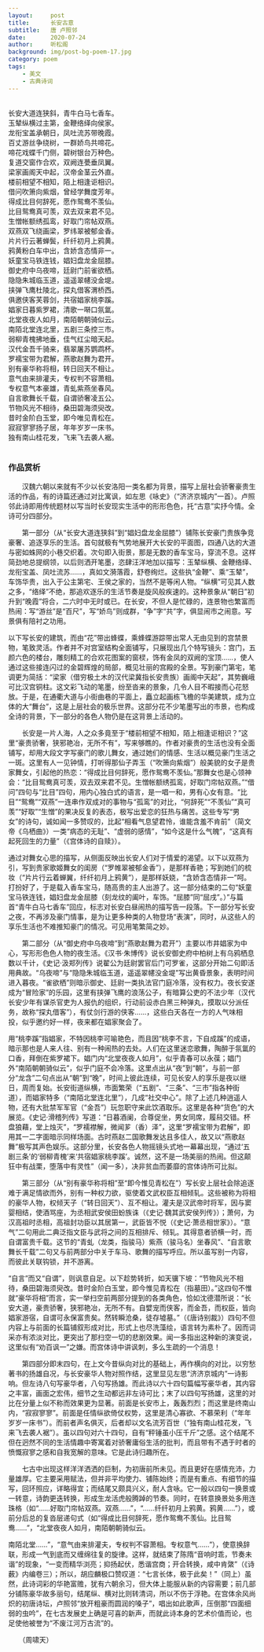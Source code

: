 ```yaml
---
layout:     post
title:      长安古意
subtitle:   唐 卢照邻
date:       2020-07-24
author:     听松阁
background: img/post-bg-poem-17.jpg
category: poem
tags:
    - 美文
    - 古典诗词
---
```

<br>
长安大道连狭斜，青牛白马七香车。<br>
玉辇纵横过主第，金鞭络绎向侯家。<br>
龙衔宝盖承朝日，凤吐流苏带晚霞。<br>
百丈游丝争绕树，一群娇鸟共啼花。<br>
啼花戏蝶千门侧，碧树银台万种色。<br>
复道交窗作合欢，双阙连甍垂凤翼。<br>
梁家画阁天中起，汉帝金茎云外直。<br>
楼前相望不相知，陌上相逢讵相识。<br>
借问吹箫向紫烟，曾经学舞度芳年。<br>
得成比目何辞死，愿作鸳鸯不羡仙。<br>
比目鸳鸯真可羡，双去双来君不见。<br>
生憎帐额绣孤鸾，好取门帘帖双燕。<br>
双燕双飞绕画梁，罗纬翠被郁金香。<br>
片片行云著蝉鬓，纤纤初月上鸦黄。<br>
鸦黄粉白车中出，含娇含态情非一。<br>
妖童宝马铁连钱，娼妇盘龙金屈膝。<br>
御史府中乌夜啼，廷尉门前雀欲栖。<br>
隐隐朱城临玉道，遥遥翠幰没金堤。<br>
挟弹飞鹰杜陵北，探丸借客渭桥西。<br>
俱邀侠客芙蓉剑，共宿娼家桃李蹊。<br>
娼家日暮紫罗裙，清歌一啭口氛氲。<br>
北堂夜夜人如月，南陌朝朝骑似云。<br>
南陌北堂连北里，五剧三条控三市。<br>
弱柳青槐拂地垂，佳气红尘暗天起。<br>
汉代金吾千骑来，翡翠屠苏鹦鹉杯。<br>
罗襦宝带为君解，燕歌赵舞为君开。<br>
别有豪华称将相，转日回天不相让。<br>
意气由来排灌夫，专权判不容萧相。<br>
专权意气本豪雄，青虬紫燕坐春风。<br>
自言歌舞长千载，自谓骄奢凌五公。<br>
节物风光不相待，桑田碧海须臾改。<br>
昔时金阶白玉堂，即今唯见青松在。<br>
寂寂寥寥扬子居，年年岁岁一床书。<br>
独有南山桂花发，飞来飞去袭人裾。<br>
<br>

### 作品赏析

　　汉魏六朝以来就有不少以长安洛阳一类名都为背景，描写上层社会骄奢豪贵生活的作品，有的诗篇还通过对比寓讽，如左思《咏史》（“济济京城内”一首）。卢照邻此诗即用传统题材以写当时长安现实生活中的形形色色，托“古意”实抒今情。全诗可分四部分。

　　第一部分（从“长安大道连狭斜”到“娼妇盘龙金屈膝”）铺陈长安豪门贵族争竞豪奢、追逐享乐的生活。首句就极有气势地展开大长安的平面图，四通八达的大道与密如蛛网的小巷交织着。次句即入街景，那是无数的香车宝马，穿流不息。这样简劲地总提纲领，以后则洒开笔墨，恣肆汪洋地加以描写：玉辇纵横、金鞭络绎、龙衔宝盖、凤吐流苏……，真如文漪落霞，舒卷绚烂。这些执“金鞭”、乘“玉辇”，车饰华贵，出入于公主第宅、王侯之家的，当然不是等闲人物。“纵横”可见其人数之多，“络绎”不绝，那追欢逐乐的生活节奏是旋风般疾速的。这种景象从“朝日”初升到“晚霞”将合，二六时中无时或已。在长安，不但人是忙碌的，连景物也繁富而热闹：写“游丝”是“百尺”，写“娇鸟”则成群，“争”字“共”字，俱显闹市之闹意。写景俱有陪衬之功用。
  
  以下写长安的建筑，而由“花”带出蜂蝶，乘蜂蝶游踪带出常人无由见到的宫禁景物，笔致灵活。作者并不对宫室结构全面铺写，只展现出几个特写镜头：宫门，五颜六色的楼台，雕刻精工的合欢花图案的窗棂，饰有金凤的双阙的宝顶……，使人通过这些接连闪过的金碧辉煌的局部，概见壮丽的宫殿的全景。写到豪门第宅，笔调更为简括：“梁家（借穷极土木的汉代梁冀指长安贵族）画阁中天起”，其势巍峨可比汉宫铜柱。这文彩飞动的笔墨，纷至沓来的景象，几令人目不暇接而心花怒放。于是，在通衢大道与小街曲巷的平面上，矗立起画栋飞檐的华美建筑，成为立体的大“舞台”，这是上层社会的极乐世界。这部分花不少笔墨写出的市景，也构成全诗的背景，下一部分的各色人物仍是在这背景上活动的。

　　长安是一片人海，人之众多竟至于“楼前相望不相知，陌上相逢讵相识？”这里“豪贵骄奢，狭邪艳冶，无所不有”，写来够瞧的。作者对豪贵的生活也没有全面铺写，却用大段文字写豪门的歌儿舞女，通过她们的情感、生活以概见豪门生活之一斑。这里有人一见钟情，打听得那仙子弄玉（“吹箫向紫烟”）般美貌的女子是贵家舞女，引起他的热恋：“得成比目何辞死，愿作鸳鸯不羡仙。”那舞女也是心领神会：“比目鸳鸯真可羡，双去双来君不见。生憎帐额绣孤鸾，好取门帘帖双燕。”“借问”四句与“比目”四句，用内心独白式的语言，是一唱一和，男有心女有意。“比目”“鸳鸯”“双燕”一连串作双成对的事物与“孤鸾”的对比，“何辞死”“不羡仙”“真可羡”“好取”“生憎”的果决反复的表态，极写出爱恋的狂热与痛苦。这些专写“男女”的诗句，诚如闻一多赞叹的，比起“相看气息望君怜，谁能含羞不肯前”（简文帝《乌栖曲》）一类“病态的无耻”、“虚弱的感情”，“如今这是什么气魄”，“这真有起死回生的力量”（《宫体诗的自赎》）。
  
  通过对舞女心思的描写，从侧面反映出长安人们对于情爱的渴望。以下以双燕为引，写到贵家歌姬舞女的闺房（“罗帷翠被郁金香”），是那样香艳；写到她们的梳妆（“片片行云着蝉翼，纤纤初月上鸦黄”），是那样妖娆，“含娇含态情非一”呵。打扮好了，于是载入香车宝马，随高贵的主人出游了。这一部分结束的二句“妖童宝马铁连钱，娼妇盘龙金屈膝（刻龙纹的阖叶，车饰。“屈膝”同“屈戌”。）”与篇首“青牛白马七香车”回应，标志对长安白昼闹热的描写告一段落。下一部分写长安之夜，不再涉及豪门情事，是为让更多种类的人物登场“表演”，同时，从这些人的享乐生活也不难推知豪门的情况。可见用笔繁简之妙。

　　第二部分（从“御史府中乌夜啼”到“燕歌赵舞为君开”）主要以市井娼家为中心，写形形色色人物的夜生活。《汉书·朱博传》说长安御史府中柏树上有乌鸦栖息数以千计，《史记·汲郑列传》说翟公为廷尉罢官后门可罗雀，这部分开始二句即活用典故。“乌夜啼”与“隐隐朱城临玉道，遥遥翠幰没金堤”写出黄昏景象，表明时间进入暮夜。“雀欲栖”则暗示御史、廷尉一类执法官门庭冷落，没有权力。夜长安遂成为“冒险家”的乐园，这里有挟弹飞鹰的浪荡公子，有暗算公吏的不法少年（汉代长安少年有谋杀官吏为人报仇的组织，行动前设赤白黑三种弹丸，摸取以分派任务，故称“探丸借客”），有仗剑行游的侠客……，这些白天各在一方的人气味相投，似乎邀约好一样，夜来都在娼家聚会了。
  
  用“桃李蹊”指娼家，不特因桃李可喻艳色，而且因“桃李不言，下自成蹊”的成语，暗示那也是人来人往、别有一种闹热的去处。人们在这里迷恋歌舞，陶醉于氛氲的口香，拜倒在紫罗裙下。娼门内“北堂夜夜人如月”，似乎青春可以永葆；娼门外“南陌朝朝骑似云”，似乎门庭不会冷落。这里点出从“夜”到“朝”，与前一部分“龙含”二句点出从“朝”到“晚”，时间上彼此连续，可见长安人的享乐是夜以继日，周而复始。长安街道纵横，市面繁荣（“五剧”、“三条”、“三市”指各种街道），而娼家特多（“南陌北堂连北里”），几成“社交中心”。除了上述几种逍遥人物，还有大批禁军军官（“金吾”）玩忽职守来此饮酒取乐。这里是各种“货色”的大展览。《史记·滑稽列传》写道：“日暮酒阑，合尊促坐，男女同席，履舄交错。杯盘狼藉，堂上烛灭”，“罗襦襟解，微闻芗（香）泽”，这里“罗襦宝带为君解”，即用其一二字面暗示同样场面。古时燕赵二国歌舞发达且多佳人，故又以“燕歌赵舞”极写其声色娱乐。这部分里，长安各色人物摇镜头式地一幕幕出现，“通过‘五剧三条’的‘弱柳青槐’来‘共宿娼家桃李蹊’。诚然，这不是一场美丽的热闹。但这颠狂中有战栗，堕落中有灵性”（闻一多），决非贫血而萎靡的宫体诗所可比拟。

　　第三部分（从“别有豪华称将相”至“即今惟见青松在”）写长安上层社会除追逐难于满足情欲而外，别有一种权力欲，驱使着文武权臣互相倾轧。这些被称为将相的豪华人物，权倾天子（“转日回天”）、互不相让。灌夫是汉武帝时将军，因与窦婴相结，使酒骂座，为丞相武安侯田蚡族诛（《史记·魏其武安侯列传》）；萧何，为汉高祖时丞相，高祖封功臣以其居第一，武臣皆不悦（《史记·萧丞相世家》）。“意气”二句用此二典泛指文臣与武将之间的互相排斥、倾轧。其得意者骄横一时，而自谓富贵千载。这节的“青虬（龙类，指骏马）紫燕（骏马名）坐春风”、“自言歌舞长千载”二句又与前两部分中关于车马、歌舞的描写呼应。所以虽写别一内容，而彼此关联钩锁，并不游离。
  
  “自言”而又“自谓”，则讽意自足。以下趁势转折，如天骥下坡：“节物风光不相待，桑田碧海须臾改。昔时金阶白玉堂，即今惟见青松在（指墓田）。”这四句不惟就“豪华将相”而言，实一举扫空前两部分提到的各类角色，恰如沈德潜所说：“长安大道，豪贵骄奢，狭邪艳冶，无所不有。自嬖宠而侠客，而金吾，而权臣，皆向娼家游宿，自谓可永保富贵矣。然转瞬沧桑，徒存墟墓。”（《唐诗别裁》）四句不但内容上与前面的长篇铺叙形成对比，形式上也尽洗藻绘，语言转为素朴了。因而词采亦有浓淡对比，更突出了那扫空一切的悲剧效果。闻一多指出这种新的演变说，这里似有“劝百讽一”之嫌。而宫体诗中讲讽刺，多么生疏的一个消息！

　　第四部分即末四句，在上文今昔纵向对比的基础上，再作横向的对比，以穷愁著书的扬雄自况，与长安豪华人物对照作结，这里显见左思“济济京城内”一诗影响。但左诗八句写豪华者，八句写扬雄。而此诗以六十四句篇幅写豪华者，其内容之丰富，画面之宏伟，细节之生动都远非左诗可比；末了以四句写扬雄，这里的对比在分量上似不称而效果更为显著。前面是长安市上，轰轰烈烈；而这里是终南山内，“寂寂寥寥”。前面是任情纵欲倚仗权势，这里是清心寡欲、不慕荣利（“年年岁岁一床书”）。而前者声名俱灭，后者却以文名流芳百世（“独有南山桂花发，飞来飞去袭人裾”）。虽以四句对六十四句，自有“秤锤虽小压千斤”之感。这个结尾不但在迥然不同的生活情趣中寄寓着对骄奢庸俗生活的批判，而且带有不遇于时者的愤慨寂寥之感和自我宽解的意味。它是此诗归趣所在。

　　七古中出现这样洋洋洒洒的巨制，为初唐前所未见。而且更好在感情充沛，力量雄厚。它主要采用赋法，但并非平均使力、铺陈始终；而是有重点、有细节的描写，回环照应，详略得宜；而结尾又颇具兴义，耐人含咏。它一般以四句一换景或一转意，诗韵更迭转换，形成生龙活虎般腾踔的节奏。同时，在转意换景处多用连珠格（如“……好取门帘帖双燕。双燕……”，“……纤纤初月上鸦黄。鸦黄……”），或前分后总的复沓层递句式（如“得成比目何辞死，愿作鸳鸯不羡仙。比目鸳鸯……”，“北堂夜夜人如月，南陌朝朝骑似云。
  
  南陌北堂……”，“意气由来排灌夫，专权判不容萧相。专权意气……”），使意换辞联，形成一气到底而又缠绵往复的旋律。这样，就结束了陈隋“音响时乖，节奏未谐”的现象，“一变而精华浏亮；抑扬起伏，悉谐宫商；开合转换，咸中肯綮”（《诗薮》内编卷三）；所以，胡应麟极口赞叹道：“七言长体，极于此矣！”（同上）虽然，此诗词彩的华艳富赡，犹有六朝余习，但大体上能服从新的内容需要；前几部分铺陈豪华故多丽句，结尾纵、横对比则转清词，所以不伤于浮艳。在宫体余风尚炽的初唐诗坛，卢照邻“放开粗豪而圆润的嗓子”，唱出如此歌声，压倒那“四面细弱的虫吟”，在七古发展史上确是可喜的新声，而就此诗本身的艺术价值而论，也足使他被誉为“不废江河万古流”的。

　　（周啸天）
